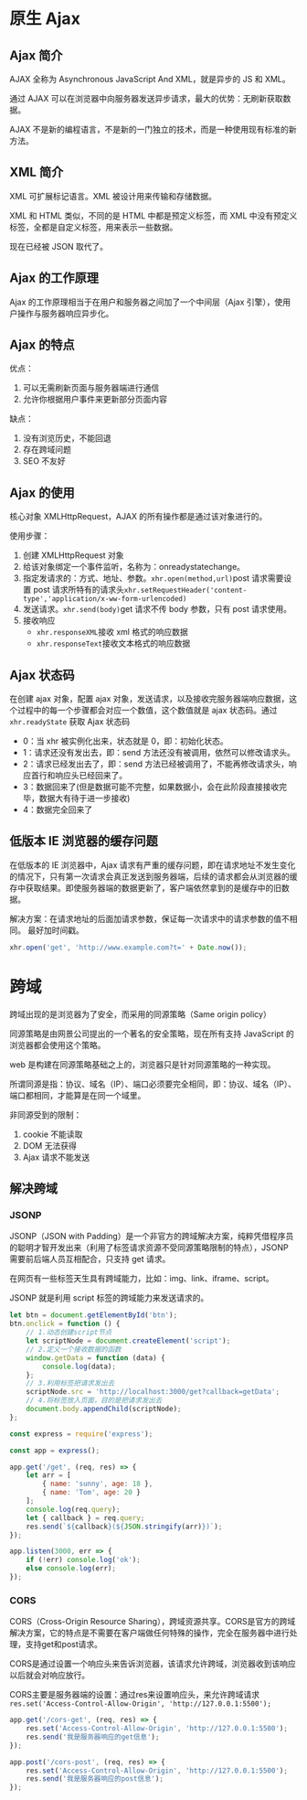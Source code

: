 # 原生 Ajax

## Ajax 简介

AJAX 全称为 Asynchronous JavaScript And XML，就是异步的 JS 和 XML。

通过 AJAX 可以在浏览器中向服务器发送异步请求，最大的优势：无刷新获取数据。

AJAX 不是新的编程语言，不是新的一门独立的技术，而是一种使用现有标准的新方法。

## XML 简介

XML 可扩展标记语言。XML 被设计用来传输和存储数据。

XML 和 HTML 类似，不同的是 HTML 中都是预定义标签，而 XML 中没有预定义标签，全都是自定义标签，用来表示一些数据。

现在已经被 JSON 取代了。

## Ajax 的工作原理

Ajax 的工作原理相当于在用户和服务器之间加了一个中间层（Ajax 引擎），使用户操作与服务器响应异步化。

## Ajax 的特点

优点：

1. 可以无需刷新页面与服务器端进行通信
2. 允许你根据用户事件来更新部分页面内容

缺点：

1. 没有浏览历史，不能回退
2. 存在跨域问题
3. SEO 不友好

## Ajax 的使用

核心对象 XMLHttpRequest，AJAX 的所有操作都是通过该对象进行的。

使用步骤：

1. 创建 XMLHttpRequest 对象
2. 给该对象绑定一个事件监听，名称为：onreadystatechange。
3. 指定发请求的：方式、地址、参数。`xhr.open(method,url)`post 请求需要设置 post 请求所特有的请求头`xhr.setRequestHeader('content-type','application/x-ww-form-urlencoded)`
4. 发送请求。`xhr.send(body)`get 请求不传 body 参数，只有 post 请求使用。
5. 接收响应
    - `xhr.responseXML`接收 xml 格式的响应数据
    - `xhr.responseText`接收文本格式的响应数据

## Ajax 状态码

在创建 ajax 对象，配置 ajax 对象，发送请求，以及接收完服务器端响应数据，这个过程中的每一个步骤都会对应一个数值，这个数值就是 ajax 状态码。通过`xhr.readyState` 获取 Ajax 状态码

-   0：当 xhr 被实例化出来，状态就是 0，即：初始化状态。
-   1：请求还没有发出去，即：send 方法还没有被调用，依然可以修改请求头。
-   2：请求已经发出去了，即：send 方法已经被调用了，不能再修改请求头，响应首行和响应头已经回来了。
-   3：数据回来了(但是数据可能不完整，如果数据小，会在此阶段直接接收完毕，数据大有待于进一步接收)
-   4：数据完全回来了

## 低版本 IE 浏览器的缓存问题

在低版本的 IE 浏览器中，Ajax 请求有严重的缓存问题，即在请求地址不发生变化的情况下，只有第一次请求会真正发送到服务器端，后续的请求都会从浏览器的缓存中获取结果。即使服务器端的数据更新了，客户端依然拿到的是缓存中的旧数据。

解决方案：在请求地址的后面加请求参数，保证每一次请求中的请求参数的值不相同。 最好加时间戳。

```js
xhr.open('get', 'http://www.example.com?t=' + Date.now());
```

# 跨域

跨域出现的是浏览器为了安全，而采用的同源策略（Same origin policy）

同源策略是由网景公司提出的一个著名的安全策略，现在所有支持 JavaScript 的浏览器都会使用这个策略。

web 是构建在同源策略基础之上的，浏览器只是针对同源策略的一种实现。

所谓同源是指：协议、域名（IP）、端口必须要完全相同，即：协议、域名（IP）、端口都相同，才能算是在同一个域里。

非同源受到的限制：

1. cookie 不能读取
2. DOM 无法获得
3. Ajax 请求不能发送

## 解决跨域

### JSONP

JSONP（JSON with Padding）是一个非官方的跨域解决方案，纯粹凭借程序员的聪明才智开发出来（利用了标签请求资源不受同源策略限制的特点），JSONP 需要前后端人员互相配合，只支持 get 请求。

在网页有一些标签天生具有跨域能力，比如：img、link、iframe、script。

JSONP 就是利用 script 标签的跨域能力来发送请求的。

```js
let btn = document.getElementById('btn');
btn.onclick = function () {
    // 1.动态创建script节点
    let scriptNode = document.createElement('script');
    // 2.定义一个接收数据的函数
    window.getData = function (data) {
        console.log(data);
    };
    // 3.利用标签把请求发出去
    scriptNode.src = 'http://localhost:3000/get?callback=getData';
    // 4.将标签放入页面，目的是把请求发出去
    document.body.appendChild(scriptNode);
};
```

```js
const express = require('express');

const app = express();

app.get('/get', (req, res) => {
    let arr = [
        { name: 'sunny', age: 18 },
        { name: 'Tom', age: 20 }
    ];
    console.log(req.query);
    let { callback } = req.query;
    res.send(`${callback}(${JSON.stringify(arr)})`);
});

app.listen(3000, err => {
    if (!err) console.log('ok');
    else console.log(err);
});
```

### CORS

CORS（Cross-Origin Resource Sharing），跨域资源共享。CORS是官方的跨域解决方案，它的特点是不需要在客户端做任何特殊的操作，完全在服务器中进行处理，支持get和post请求。

CORS是通过设置一个响应头来告诉浏览器，该请求允许跨域，浏览器收到该响应以后就会对响应放行。

CORS主要是服务器端的设置：通过res来设置响应头，来允许跨域请求`res.set('Access-Control-Allow-Origin', 'http://127.0.0.1:5500');`

```js
app.get('/cors-get', (req, res) => {
    res.set('Access-Control-Allow-Origin', 'http://127.0.0.1:5500');
    res.send('我是服务器响应的get信息');
});

app.post('/cors-post', (req, res) => {
    res.set('Access-Control-Allow-Origin', 'http://127.0.0.1:5500');
    res.send('我是服务器响应的post信息');
});
```

